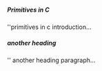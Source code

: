 
##### Primitives in C

''primitives in c introduction...


##### another heading

'' another heading paragraph...


